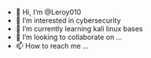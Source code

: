 - 👋 Hi, I’m @Leroy010
- 👀 I’m interested in cybersecurity
- 🌱 I’m currently learning kali linux bases
- 💞️ I’m looking to collaborate on ...
- 📫 How to reach me ...

<!---
Leroy010/Leroy010 is a ✨ special ✨ repository because its `README.md` (this file) appears on your GitHub profile.
You can click the Preview link to take a look at your changes.
--->
